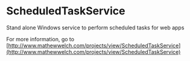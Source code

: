 # ScheduledTaskService
Stand alone Windows service to perform scheduled tasks for web apps

For more information, go to [http://www.mathewwelch.com/projects/view/ScheduledTaskService](http://www.mathewwelch.com/projects/view/ScheduledTaskService)

